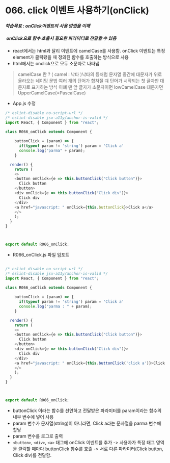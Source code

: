 # 066. click 이벤트 사용하기(onClick)

#### **_학습목표 : onClick이벤트의 사용 방법을 이해_**

####  **_onClick으로 함수 호출시 필요한 파라미터로 전달할 수 있음_** 

-   react에서는 html과 달리 이벤트에 camelCase를 사용함. onClick 이벤트는 특정element가 클릭됐을 때 정의된 함수를 호출하는 방식으로 사용
-   html에서는 onclick으로 모두 소문자로 나타냄

>   camelCase 란 ?
>   ( camel : 낙타 )낙타의 등처럼 문자열 중간에 대문자가 위로 올라오는 네이밍 문법
>   여러 개의 단어가 합쳐질 떄 단어가 시작되는 첫 글자만 대문자로 표기하는 방식
>   이떄 맨 앞 글자가 소문자이면 lowCamelCase
>   대문자면 UpperCamelCase(=PascalCase)


-   App.js 수정

```js
/* eslint-disable no-script-url */
/* eslint-disable jsx-a11y/anchor-is-valid */
import React, { Component } from "react";

class R066_onClick extends Component {
  
    buttonClick = (param) => {
      if(typeof param != 'string') param = 'Click a'
      console.log("parma" + param);
    }

  render() {
    return (
    <>
    <button onClick={e => this.buttonClick("Click button")}>
      Click button
    </button>
    <div onClick={e => this.buttonClick("Click div")}>
      Click div
    </div>
    <a href="javascript: " onClick={this.buttonClick}>Click a</a>
    </>
    );
  }
}



export default R066_onClick;

```

  
  

-   R066_onClick.js 파일 임포트  
      
      
      
    

```js

/* eslint-disable no-script-url */
/* eslint-disable jsx-a11y/anchor-is-valid */
import React, { Component } from "react";

class R066_onClick extends Component {
  
    buttonClick = (param) => {
      if(typeof param != 'string') param = 'Click a'
      console.log("parma : " + param);
    }

  render() {
    return (
    <>
    <button onClick={e => this.buttonClick("Click button")}>
      Click button
    </button>
    <div onClick={e => this.buttonClick("Click div")}>
      Click div
    </div>
    <a href="javascript: " onClick={this.buttonClick('click a')}>Click a</a>
    </>
    );
  }
}



export default R066_onClick;


```

  
  
-   buttonClick 이라는 함수를 선언하고 전달받은 파라미터를 param이라는 함수의 내부 변수에 넣어 사용
-   param 변수가 문자열(string)이 아니라면, Click a라는 문자열을 parma 변수에 할당
-   param 변수를 로그로 출력
-   `<button>`, `<div>`, `<a>` 태그에 onClick 이벤트를 추가 -> 사용자가 특정 태그 영역을 클릭할 때마다 buttonClick 함수를 호출 -> 서로 다른 파라미터(Click button, Click div)를 전달함.
  